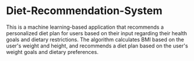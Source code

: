 # Diet-Recommendation-System
This is a machine learning-based application that recommends a personalized diet plan for users based on their input regarding their health goals and dietary restrictions.
The algorithm calculates BMI based on the user's weight and height, and recommends a diet plan based on the user's weight goals and dietary preferences.
